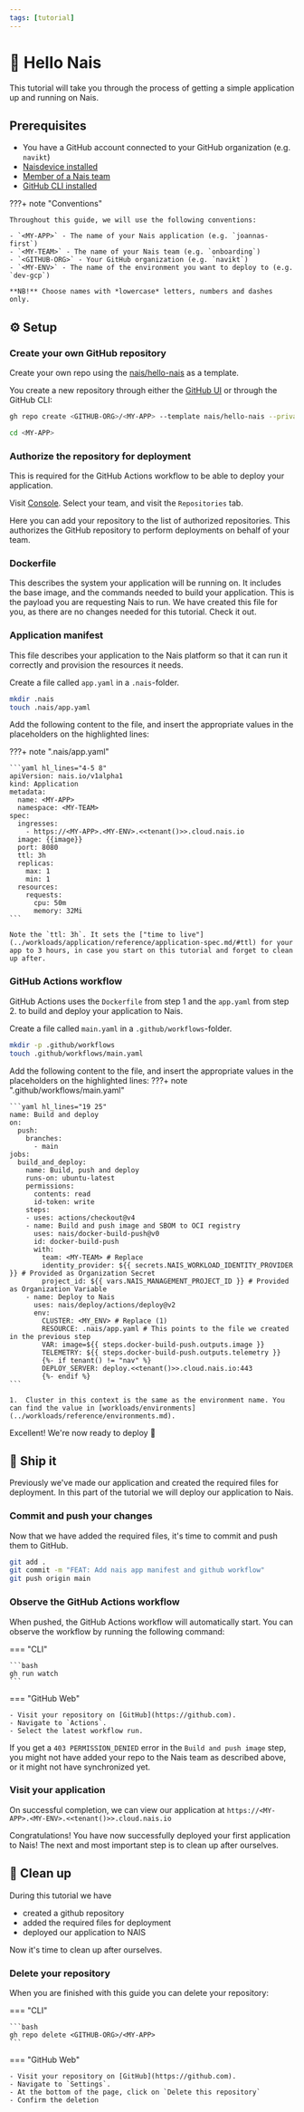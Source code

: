 ```yaml
---
tags: [tutorial]
---
```

# :wave: Hello Nais

This tutorial will take you through the process of getting a simple application up and running on Nais.

## Prerequisites

- You have a GitHub account connected to your GitHub organization (e.g. `navikt`)
- [Naisdevice installed](../operate/naisdevice/how-to/install.md)
- [Member of a Nais team](../explanations/team.md)
- [GitHub CLI installed](https://cli.github.com/)

???+ note "Conventions"

    Throughout this guide, we will use the following conventions:

    - `<MY-APP>` - The name of your Nais application (e.g. `joannas-first`)
    - `<MY-TEAM>` - The name of your Nais team (e.g. `onboarding`)
    - `<GITHUB-ORG>` - Your GitHub organization (e.g. `navikt`)
    - `<MY-ENV>` - The name of the environment you want to deploy to (e.g. `dev-gcp`)

    **NB!** Choose names with *lowercase* letters, numbers and dashes only.

## :gear: Setup

### Create your own GitHub repository

Create your own repo using the [nais/hello-nais](https://github.com/nais/hello-nais/) as a template.

You create a new repository through either the [GitHub UI](https://github.com/new?template_name=hello-nais&template_owner=nais) or through the GitHub CLI:

```bash
gh repo create <GITHUB-ORG>/<MY-APP> --template nais/hello-nais --private --clone
```

```bash
cd <MY-APP>
```

### Authorize the repository for deployment

This is required for the GitHub Actions workflow to be able to deploy your application.

Visit [Console](https://console.<<tenant()>>.cloud.nais.io). Select your team, and visit the `Repositories` tab.

Here you can add your repository to the list of authorized repositories. This authorizes the GitHub repository to perform deployments on behalf of your team.

### Dockerfile

This describes the system your application will be running on.
It includes the base image, and the commands needed to build your application.
This is the payload you are requesting Nais to run.
We have created this file for you, as there are no changes needed for this tutorial. Check it out.

### Application manifest

This file describes your application to the Nais platform so that it can run it correctly and provision the resources it needs.

Create a file called `app.yaml` in a `.nais`-folder.

```bash
mkdir .nais
touch .nais/app.yaml
```

Add the following content to the file, and insert the appropriate values in the placeholders on the highlighted lines:

???+ note ".nais/app.yaml"

    ```yaml hl_lines="4-5 8"
    apiVersion: nais.io/v1alpha1
    kind: Application
    metadata:
      name: <MY-APP>
      namespace: <MY-TEAM>
    spec:
      ingresses:
        - https://<MY-APP>.<MY-ENV>.<<tenant()>>.cloud.nais.io
      image: {{image}}
      port: 8080
      ttl: 3h
      replicas:
        max: 1
        min: 1
      resources:
        requests:
          cpu: 50m
          memory: 32Mi
    ```

    Note the `ttl: 3h`. It sets the ["time to live"](../workloads/application/reference/application-spec.md/#ttl) for your app to 3 hours, in case you start on this tutorial and forget to clean up after. 

### GitHub Actions workflow

GitHub Actions uses the `Dockerfile` from step 1 and the `app.yaml` from step 2. to build and deploy your application to Nais.

Create a file called `main.yaml` in a `.github/workflows`-folder.

```bash
mkdir -p .github/workflows
touch .github/workflows/main.yaml
```

Add the following content to the file, and insert the appropriate values in the placeholders on the highlighted lines:
???+ note ".github/workflows/main.yaml"

    ```yaml hl_lines="19 25"
    name: Build and deploy
    on:
      push:
        branches:
          - main
    jobs:
      build_and_deploy:
        name: Build, push and deploy
        runs-on: ubuntu-latest
        permissions:
          contents: read
          id-token: write
        steps:
        - uses: actions/checkout@v4
        - name: Build and push image and SBOM to OCI registry
          uses: nais/docker-build-push@v0
          id: docker-build-push
          with:
            team: <MY-TEAM> # Replace
            identity_provider: ${{ secrets.NAIS_WORKLOAD_IDENTITY_PROVIDER }} # Provided as Organization Secret
            project_id: ${{ vars.NAIS_MANAGEMENT_PROJECT_ID }} # Provided as Organization Variable
        - name: Deploy to Nais
          uses: nais/deploy/actions/deploy@v2
          env:
            CLUSTER: <MY_ENV> # Replace (1)
            RESOURCE: .nais/app.yaml # This points to the file we created in the previous step
            VAR: image=${{ steps.docker-build-push.outputs.image }}
            TELEMETRY: ${{ steps.docker-build-push.outputs.telemetry }}
            {%- if tenant() != "nav" %}
            DEPLOY_SERVER: deploy.<<tenant()>>.cloud.nais.io:443
            {%- endif %}
    ```

    1.  Cluster in this context is the same as the environment name. You can find the value in [workloads/environments](../workloads/reference/environments.md).

Excellent! We're now ready to deploy :rocket:

## :ship: Ship it

Previously we've made our application and created the required files for deployment.
In this part of the tutorial we will deploy our application to Nais.


### Commit and push your changes

Now that we have added the required files, it's time to commit and push them to GitHub.


```bash
git add .
git commit -m "FEAT: Add nais app manifest and github workflow"
git push origin main
```

### Observe the GitHub Actions workflow

When pushed, the GitHub Actions workflow will automatically start. You can observe the workflow by running the following command:

=== "CLI"

    ```bash
    gh run watch
    ```

=== "GitHub Web"

    - Visit your repository on [GitHub](https://github.com).
    - Navigate to `Actions`.
    - Select the latest workflow run.

If you get a `403 PERMISSION_DENIED` error in the `Build and push image` step, you might not have added your repo to the Nais team as described above, or it might not have synchronized yet.

### Visit your application
On successful completion, we can view our application at `https://<MY-APP>.<MY-ENV>.<<tenant()>>.cloud.nais.io`

Congratulations! You have now successfully deployed your first application to Nais!
The next and most important step is to clean up after ourselves.

## :broom: Clean up

During this tutorial we have

- created a github repository
- added the required files for deployment
- deployed our application to NAIS

Now it's time to clean up after ourselves.

### Delete your repository

When you are finished with this guide you can delete your repository:

=== "CLI"

    ```bash
    gh repo delete <GITHUB-ORG>/<MY-APP>
    ```

=== "GitHub Web"

    - Visit your repository on [GitHub](https://github.com).
    - Navigate to `Settings`.
    - At the bottom of the page, click on `Delete this repository`
    - Confirm the deletion
